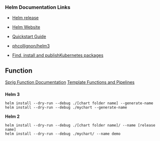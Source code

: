### Helm Documentation Links

* [Helm release](https://github.com/helm/helm/releases)
* [Helm Website](https://helm.sh/)
* [Quickstart Guide](https://helm.sh/docs/intro/quickstart/)

* [phcollignon/helm3](https://github.com/phcollignon/helm3)

* [Find, install and publishKubernetes packages](https://artifacthub.io/)

## Function
[Sprig Function Documentation](http://masterminds.github.io/sprig/)
[Template Functions and Pipelines](https://helm.sh/docs/chart_template_guide/functions_and_pipelines/)


### 
**Helm 3**
```
helm install --dry-run --debug ./[chart folder name] --generate-name
helm install --dry-run --debug ./mychart --generate-name
```

**Helm 2**
```
helm install --dry-run --debug ./[chart folder name]/ --name [release name]
helm install --dry-run --debug ./mychart/ --name demo
```